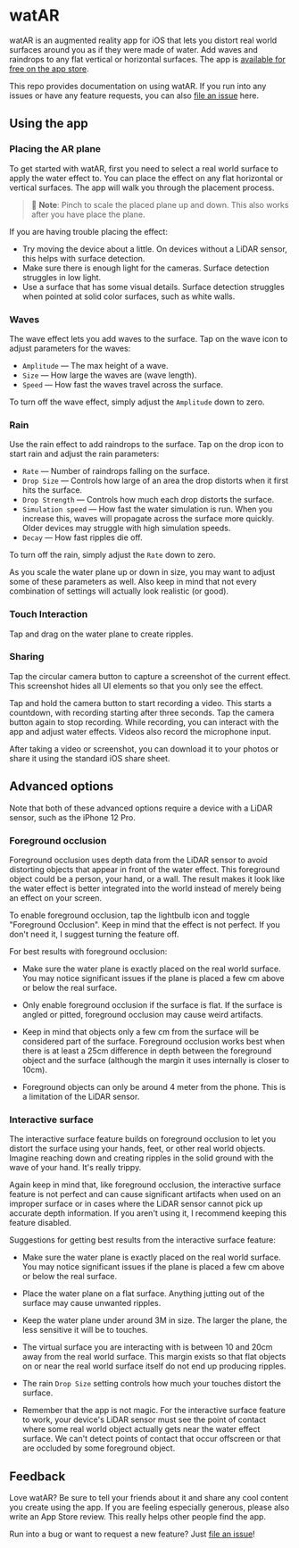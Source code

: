# watAR

watAR is an augmented reality app for iOS that lets you distort real world surfaces around you as if they were made of water. Add waves and raindrops to any flat vertical or horizontal surfaces. The app is [available for free on the app store][app].

This repo provides documentation on using watAR. If you run into any issues or have any feature requests, you can also [file an issue][issues] here.

## Using the app

### Placing the AR plane

To get started with watAR, first you need to select a real world surface to apply the water effect to. You can place the effect on any flat horizontal or vertical surfaces. The app will walk you through the placement process.

> 🎵 **Note**: Pinch to scale the placed plane up and down. This also works after you have place the plane.

If you are having trouble placing the effect:

- Try moving the device about a little. On devices without a LiDAR sensor, this helps with surface detection.
- Make sure there is enough light for the cameras. Surface detection struggles in low light.
- Use a surface that has some visual details. Surface detection struggles when pointed at solid color surfaces, such as white walls.

### Waves

The wave effect lets you add waves to the surface. Tap on the wave icon to adjust parameters for the waves:

- `Amplitude` — The max height of a wave.
- `Size` — How large the waves are (wave length).
- `Speed` — How fast the waves travel across the surface.

To turn off the wave effect, simply adjust the `Amplitude` down to zero.

### Rain

Use the rain effect to add raindrops to the surface. Tap on the drop icon to start rain and adjust the rain parameters:

- `Rate` — Number of raindrops falling on the surface.
- `Drop Size` — Controls how large of an area the drop distorts when it first hits the surface.
- `Drop Strength` — Controls how much each drop distorts the surface.
- `Simulation speed` — How fast the water simulation is run. When you increase this, waves will propagate across the surface more quickly. Older devices may struggle with high simulation speeds.
- `Decay` — How fast ripples die off.

To turn off the rain, simply adjust the `Rate` down to zero.

As you scale the water plane up or down in size, you may want to adjust some of these parameters as well. Also keep in mind that not every combination of settings will actually look realistic (or good).

### Touch Interaction

Tap and drag on the water plane to create ripples.

### Sharing

Tap the circular camera button to capture a screenshot of the current effect. This screenshot hides all UI elements so that you only see the effect.

Tap and hold the camera button to start recording a video. This starts a countdown, with recording starting after three seconds. Tap the camera button again to stop recording. While recording, you can interact with the app and adjust water effects. Videos also record the microphone input.

After taking a video or screenshot, you can download it to your photos or share it using the standard iOS share sheet.


## Advanced options

Note that both of these advanced options require a device with a LiDAR sensor, such as the iPhone 12 Pro.

### Foreground occlusion

Foreground occlusion uses depth data from the LiDAR sensor to avoid distorting objects that appear in front of the water effect. This foreground object could be a person, your hand, or a wall. The result makes it look like the water effect is better integrated into the world instead of merely being an effect on your screen.

To enable foreground occlusion, tap the lightbulb icon and toggle "Foreground Occlusion". Keep in mind that the effect is not perfect. If you don't need it, I suggest turning the feature off.

For best results with foreground occlusion:

- Make sure the water plane is exactly placed on the real world surface. You may notice significant issues if the plane is placed a few cm above or below the real surface. 

- Only enable foreground occlusion if the surface is flat. If the surface is angled or pitted, foreground occlusion may cause weird artifacts.

- Keep in mind that objects only a few cm from the surface will be considered part of the surface. Foreground occlusion works best when there is at least a 25cm difference in depth between the foreground object and the surface (although the margin it uses internally is closer to 10cm). 

- Foreground objects can only be around 4 meter from the phone. This is a limitation of the LiDAR sensor.

### Interactive surface

The interactive surface feature builds on foreground occlusion to let you distort the surface using your hands, feet, or other real world objects. Imagine reaching down and creating ripples in the solid ground with the wave of your hand. It's really trippy.

Again keep in mind that, like foreground occlusion, the interactive surface feature is not perfect and can cause significant artifacts when used on an improper surface or in cases where the LiDAR sensor cannot pick up accurate depth information. If you aren't using it, I recommend keeping this feature disabled.

Suggestions for getting best results from the interactive surface feature:

- Make sure the water plane is exactly placed on the real world surface. You may notice significant issues if the plane is placed a few cm above or below the real surface. 

- Place the water plane on a flat surface. Anything jutting out of the surface may cause unwanted ripples.

- Keep the water plane under around 3M in size. The larger the plane, the less sensitive it will be to touches. 

- The virtual surface you are interacting with is between 10 and 20cm away from the real world surface. This margin exists so that flat objects on or near the real world surface itself do not end up producing ripples.

- The rain `Drop Size` setting controls how much your touches distort the surface.

- Remember that the app is not magic. For the interactive surface feature to work, your device's LiDAR sensor must see the point of contact where some real world object actually gets near the water effect surface. We can't detect points of contact that occur offscreen or that are occluded by some foreground object.


## Feedback

Love watAR? Be sure to tell your friends about it and share any cool content you create using the app. If you are feeling especially generous, please also write an App Store review. This really helps other people find the app.

Run into a bug or want to request a new feature? Just [file an issue][issues]!

[app]: todo
[issues]: https://github.com/mattbierner/watar-support/issues
